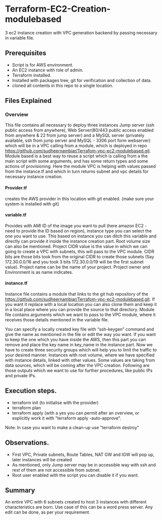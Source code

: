 # Terraform-EC2-Creation-modulebased
3 ec2 instance creation with VPC generation backend by passing necessary in variable file.

## Prerequisites
- Script is for AWS environment.
- An EC2 instance with role of admin. 
- Terraform installed.
- Installed with packages tree, git for verification and collection of data.
- cloned all contents in this repo to a single location.

## Files Explained

### Overview
This file contains all necessary to deploy three instances Jump server (ssh public access from anywhere), Web Server(80/443 public access enabled from anywhere & 22 from jump server)  and a MySQL server (privately available, ssh from jump server and MySQL - 3306 port form webserver) which will be in a VPC calling from a module, which is deployed in repo https://github.com/sudheernambiar/Terrafom-vpc-ec2-modulebased.git. 
Module based is a best way to reuse a script which is calling from a the main script with some arguments, and has some return types and some actions of provisioning. Here the module VPC is helping with values passed from the instance.tf and which in turn returns subnet and vpc details for necessary instance creation.

#### Provider.tf
creates the AWS provider in this location with git enabled. (make sure your system is installed with git)

#### variable.tf
Provides with AMI ID of the image you want to pull (here amazon EC2 - need to provide the ID based on region), instance type you can select the one you want to use. This based on instance you can ditch this variable and directly can provide it inside the instance creation part. Root volume size can also be mentioned. Project CIDR value is the value in which we can going to create a VPC with subnets, this will pass to the VPC module. CIDR bits are those bits took from the original CIDR to create those subnets (Say 172.30.0.0/16 and you took 3 bits 172.30.0.0/19 will be the first subnet value). Project name can be the name of your project. Project owner and Environment is as name indicates.

#### instance.tf
Instance file contains a module that links to the git hub repository of the https://github.com/sudheernambiar/Terrafom-vpc-ec2-modulebased.git. If you want it replace with a local location you can also clone them and keep it in a local place where you can provide the source to that directory. Module file contains arguments which we want to pass to the VPC module, where it receives those details mentioned in the variable file. 

You can specify a locally created key file with “ssh-keygen” command and give the name as mentioned in the file or edit the way you want. If you want to keep the one which you have inside the AWS, then this part you can remove and place the key name in key_name in the instance part. Now we have to create three security groups which will help you to limit the traffic to your desired manner. Instances with root volume, where we have specified with instance details, linked with other values. Some values are taking from data sources, which will be coming after the VPC creation. Following are those outputs which we want to use for further procedures, like public IPs and private IPs.
## Execution steps.
- terraform init (to initialise with the provider)
- terraform plan
- terraform apply (with a yes you can permit after an overview, or explicitly work it with "terraform apply -auto-approve".

Note: In case you want to make a clean-up use "terraform destroy"
## Observations.
- First VPC, Private subnets, Route Tables, NAT GW and IGW will pop up, later instances will be created
- As mentioned, only Jump server may be in accessible way with ssh and rest of them are not accessible from subnet.
- Root user enabled with the script you can disable it if you want.
## Summary
An entire VPC with 6 subnets created to host 3 instances with different characteristics are born. Use case of this can be a word press server. Any edit can be done, as per your requirement.
